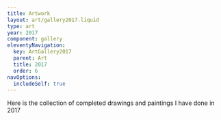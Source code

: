 ```yaml
---
title: Artwork
layout: art/gallery2017.liquid
type: art
year: 2017
component: gallery
eleventyNavigation:
  key: ArtGallery2017
  parent: Art
  title: 2017
  order: 6
navOptions:
  includeSelf: true
---
```


Here is the collection of completed drawings and paintings I have done in 2017
